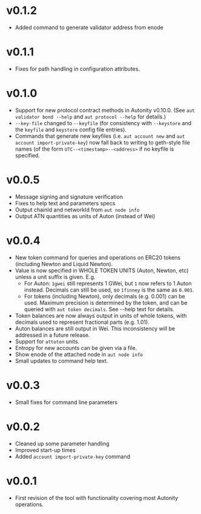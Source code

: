 # v0.1.2

- Added command to generate validator address from enode

# v0.1.1

- Fixes for path handling in configuration attributes.

# v0.1.0

- Support for new protocol contract methods in Autonity v0.10.0. (See `aut validator bond --help` and `aut protocol --help` for details.)
- `--key-file` changed to `--keyfile` (for consistency with `--keystore` and the `keyfile` and `keystore` config file entries).
- Commands that generate new keyfiles (i.e. `aut account new` and `aut account import-private-key`) now fall back to writing to geth-style file names (of the form `UTC--<timestamp>--<address>` if no keyfile is specified.

# v0.0.5

- Message signing and signature verification
- Fixes to help text and parameters specs
- Output chainId and networkId from `aut node info`
- Output ATN quantities as units of Auton (instead of Wei)

# v0.0.4

- New token command for queries and operations on ERC20 tokens (including Newton and Liquid Newton).
- Value is now specified in WHOLE TOKEN UNITS (Auton, Newton, etc) unless a unit suffix is given.  E.g.
  - For Auton: `1gwei` still represents 1 GWei, but `1` now refers to 1 Auton instead.  Decimals can still be used, so `1finney` is the same as `0.001`.
  - For tokens (including Newton), only decimals (e.g. 0.001) can be used.  Maximum precision is determined by the token, and can be queried with `aut token decimals`. See --help text for details.
- Token balances are now always output in units of whole tokens, with decimals used to represent fractional parts (e.g. 1.01).
- Auton balances are still output in Wei.  This inconsistency will be addressed in a future release.
- Support for `attoton` units.
- Entropy for new accounts can be given via a file.
- Show enode of the attached node in `aut node info`
- Small updates to command help text.

# v0.0.3

- Small fixes for command line parameters

# v0.0.2

- Cleaned up some parameter handling
- Improved start-up times
- Added `account import-private-key` command

# v0.0.1

- First revision of the tool with functionality covering most Autonity operations.
